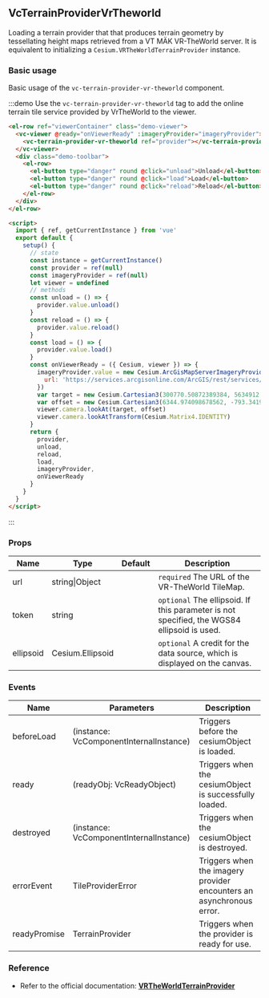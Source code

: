 ## VcTerrainProviderVrTheworld

Loading a terrain provider that that produces terrain geometry by tessellating height maps retrieved from a VT MÄK VR-TheWorld server. It is equivalent to initializing a `Cesium.VRTheWorldTerrainProvider` instance.

### Basic usage

Basic usage of the `vc-terrain-provider-vr-theworld` component.

:::demo Use the `vc-terrain-provider-vr-theworld` tag to add the online terrain tile service provided by VrTheWorld to the viewer.

```html
<el-row ref="viewerContainer" class="demo-viewer">
  <vc-viewer @ready="onViewerReady" :imageryProvider="imageryProvider">
    <vc-terrain-provider-vr-theworld ref="provider"></vc-terrain-provider-vr-theworld>
  </vc-viewer>
  <div class="demo-toolbar">
    <el-row>
      <el-button type="danger" round @click="unload">Unload</el-button>
      <el-button type="danger" round @click="load">Load</el-button>
      <el-button type="danger" round @click="reload">Reload</el-button>
    </el-row>
  </div>
</el-row>

<script>
  import { ref, getCurrentInstance } from 'vue'
  export default {
    setup() {
      // state
      const instance = getCurrentInstance()
      const provider = ref(null)
      const imageryProvider = ref(null)
      let viewer = undefined
      // methods
      const unload = () => {
        provider.value.unload()
      }
      const reload = () => {
        provider.value.reload()
      }
      const load = () => {
        provider.value.load()
      }
      const onViewerReady = ({ Cesium, viewer }) => {
        imageryProvider.value = new Cesium.ArcGisMapServerImageryProvider({
          url: 'https://services.arcgisonline.com/ArcGIS/rest/services/World_Imagery/MapServer'
        })
        var target = new Cesium.Cartesian3(300770.50872389384, 5634912.131394585, 2978152.2865545116)
        var offset = new Cesium.Cartesian3(6344.974098678562, -793.3419798081741, 2499.9508860763162)
        viewer.camera.lookAt(target, offset)
        viewer.camera.lookAtTransform(Cesium.Matrix4.IDENTITY)
      }
      return {
        provider,
        unload,
        reload,
        load,
        imageryProvider,
        onViewerReady
      }
    }
  }
</script>
```

:::

### Props

| Name      | Type           | Default | Description                                                                                |
| --------- | -------------- | ------- | ------------------------------------------------------------------------------------------ |
| url       | string\|Object |         | `required` The URL of the VR-TheWorld TileMap.                                             |
| token     | string         |         | `optional` The ellipsoid. If this parameter is not specified, the WGS84 ellipsoid is used. |
| ellipsoid      | Cesium.Ellipsoid         |         | `optional` A credit for the data source, which is displayed on the canvas.                 |

### Events

| Name         | Parameters                              | Description                                                          |
| ------------ | --------------------------------------- | -------------------------------------------------------------------- |
| beforeLoad   | (instance: VcComponentInternalInstance) | Triggers before the cesiumObject is loaded.                          |
| ready        | (readyObj: VcReadyObject)               | Triggers when the cesiumObject is successfully loaded.               |
| destroyed    | (instance: VcComponentInternalInstance) | Triggers when the cesiumObject is destroyed.                         |
| errorEvent   | TileProviderError                       | Triggers when the imagery provider encounters an asynchronous error. |
| readyPromise | TerrainProvider                         | Triggers when the provider is ready for use.                         |

### Reference

- Refer to the official documentation: **[VRTheWorldTerrainProvider](https://cesium.com/docs/cesiumjs-ref-doc/VRTheWorldTerrainProvider.html)**
